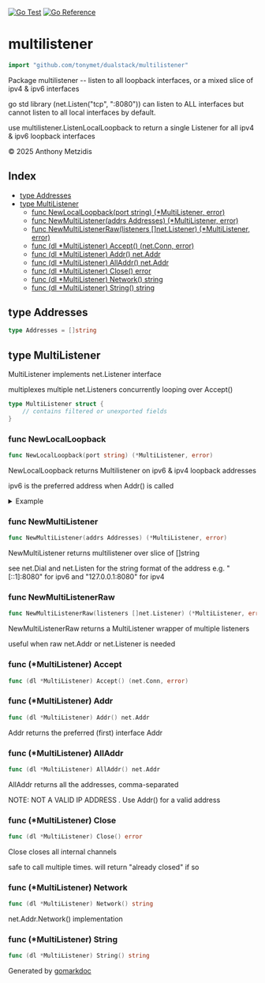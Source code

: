 <!-- Code generated by gomarkdoc. DO NOT EDIT -->

[![Go Test](https://github.com/tonymet/dualstack/actions/workflows/go.yml/badge.svg)](https://github.com/tonymet/dualstack/actions/workflows/go.yml)
[![Go Reference](https://pkg.go.dev/badge/github.com/tonymet/dualstack.svg)](https://pkg.go.dev/github.com/tonymet/dualstack)

# multilistener

```go
import "github.com/tonymet/dualstack/multilistener"
```

Package multilistener \-\- listen to all loopback interfaces, or a mixed slice of ipv4 & ipv6 interfaces

go std library \(net.Listen\("tcp", ":8080"\)\) can listen to ALL interfaces but cannot listen to all local interfaces by default.

use multilistener.ListenLocalLoopback to return a single Listener for all ipv4 & ipv6 loopback interfaces

©️ 2025 Anthony Metzidis

## Index

- [type Addresses](<#Addresses>)
- [type MultiListener](<#MultiListener>)
  - [func NewLocalLoopback\(port string\) \(\*MultiListener, error\)](<#NewLocalLoopback>)
  - [func NewMultiListener\(addrs Addresses\) \(\*MultiListener, error\)](<#NewMultiListener>)
  - [func NewMultiListenerRaw\(listeners \[\]net.Listener\) \(\*MultiListener, error\)](<#NewMultiListenerRaw>)
  - [func \(dl \*MultiListener\) Accept\(\) \(net.Conn, error\)](<#MultiListener.Accept>)
  - [func \(dl \*MultiListener\) Addr\(\) net.Addr](<#MultiListener.Addr>)
  - [func \(dl \*MultiListener\) AllAddr\(\) net.Addr](<#MultiListener.AllAddr>)
  - [func \(dl \*MultiListener\) Close\(\) error](<#MultiListener.Close>)
  - [func \(dl \*MultiListener\) Network\(\) string](<#MultiListener.Network>)
  - [func \(dl \*MultiListener\) String\(\) string](<#MultiListener.String>)


<a name="Addresses"></a>
## type Addresses



```go
type Addresses = []string
```

<a name="MultiListener"></a>
## type MultiListener

MultiListener implements net.Listener interface

multiplexes multiple net.Listeners concurrently looping over Accept\(\)

```go
type MultiListener struct {
    // contains filtered or unexported fields
}
```

<a name="NewLocalLoopback"></a>
### func NewLocalLoopback

```go
func NewLocalLoopback(port string) (*MultiListener, error)
```

NewLocalLoopback returns Multilistener on ipv6 & ipv4 loopback addresses

ipv6 is the preferred address when Addr\(\) is called

<details><summary>Example</summary>
<p>

NewLocalLoopback when you want to listen to ipv6 & ipv4 loopback with one listener

```go
dual, err := NewLocalLoopback("8080")
if err != nil {
	panic(err)
}
defer dual.Close()
fmt.Printf("Serving HTTP %+v\n", dual.AllAddr())
fmt.Printf("Preferred Addr: %+v\n", dual.Addr())
go http.Serve(dual, nil)
// Output:
// Serving HTTP [::1]:8080,127.0.0.1:8080
// Preferred Addr: [::1]:8080
```

#### Output

```
Serving HTTP [::1]:8080,127.0.0.1:8080
Preferred Addr: [::1]:8080
```

</p>
</details>

<a name="NewMultiListener"></a>
### func NewMultiListener

```go
func NewMultiListener(addrs Addresses) (*MultiListener, error)
```

NewMultiListener returns multilistener over slice of \[\]string

see net.Dial and net.Listen for the string format of the address e.g. "\[::1\]:8080" for ipv6 and "127.0.0.1:8080" for ipv4

<a name="NewMultiListenerRaw"></a>
### func NewMultiListenerRaw

```go
func NewMultiListenerRaw(listeners []net.Listener) (*MultiListener, error)
```

NewMultiListenerRaw returns a MultiListener wrapper of multiple listeners

useful when raw net.Addr or net.Listener is needed

<a name="MultiListener.Accept"></a>
### func \(\*MultiListener\) Accept

```go
func (dl *MultiListener) Accept() (net.Conn, error)
```



<a name="MultiListener.Addr"></a>
### func \(\*MultiListener\) Addr

```go
func (dl *MultiListener) Addr() net.Addr
```

Addr returns the preferred \(first\) interface Addr

<a name="MultiListener.AllAddr"></a>
### func \(\*MultiListener\) AllAddr

```go
func (dl *MultiListener) AllAddr() net.Addr
```

AllAddr returns all the addresses, comma\-separated

NOTE: NOT A VALID IP ADDRESS . Use Addr\(\) for a valid address

<a name="MultiListener.Close"></a>
### func \(\*MultiListener\) Close

```go
func (dl *MultiListener) Close() error
```

Close closes all internal channels

safe to call multiple times. will return "already closed" if so

<a name="MultiListener.Network"></a>
### func \(\*MultiListener\) Network

```go
func (dl *MultiListener) Network() string
```

net.Addr.Network\(\) implementation

<a name="MultiListener.String"></a>
### func \(\*MultiListener\) String

```go
func (dl *MultiListener) String() string
```



Generated by [gomarkdoc](<https://github.com/princjef/gomarkdoc>)
